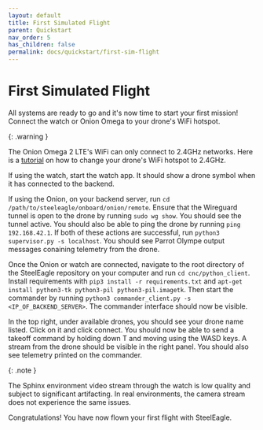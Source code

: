 ```yaml
---
layout: default
title: First Simulated Flight
parent: Quickstart
nav_order: 5
has_children: false
permalink: docs/quickstart/first-sim-flight
---
```

# First Simulated Flight
All systems are ready to go and it's now time to start your first mission! Connect the watch or Onion Omega to your drone's WiFi hotspot.

{: .warning }

The Onion Omega 2 LTE's WiFi can only connect to 2.4GHz networks. Here is a [tutorial](https://www.youtube.com/watch?v=B6kM8BnshsY) on how to change your drone's WiFi hotspot to 2.4GHz.

If using the watch, start the watch app. It should show a drone symbol when it has connected to the backend.

If using the Onion, on your backend server, run `cd /path/to/steeleagle/onboard/onion/remote`. Ensure that the Wireguard tunnel is open to the drone by running `sudo wg show`. You should see the tunnel active. You should also be able to ping the drone by running `ping 192.168.42.1`. If both of these actions are successful, run `python3 supervisor.py -s localhost`. You should see Parrot Olympe output messages conaining telemetry from the drone.

Once the Onion or watch are connected, navigate to the root directory of the SteelEagle repository on your computer and run `cd cnc/python_client`. Install requirements with `pip3 install -r requirements.txt` and `apt-get install python3-tk python3-pil python3-pil.imagetk`. Then start the commander by running `python3 commander_client.py -s <IP_OF_BACKEND_SERVER>`. The commander interface should now be visible.

In the top right, under available drones, you should see your drone name listed. Click on it and click connect. You should now be able to send a takeoff command by holding down T and moving using the WASD keys. A stream from the drone should be visible in the right panel. You should also see telemetry printed on the commander.

{: .note }

The Sphinx environment video stream through the watch is low quality and subject to significant artifacting. In real environments, the camera stream does not experience the same issues.

Congratulations! You have now flown your first flight with SteelEagle.


